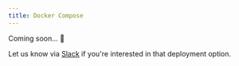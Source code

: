```yaml
---
title: Docker Compose
---
```


Coming soon... 🚀

Let us know via [Slack](https://kestra.io/slack) if you're interested in that deployment option.